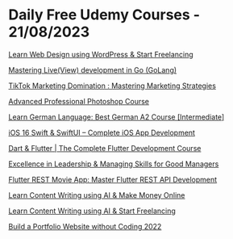# Daily Free Udemy Courses - 21/08/2023

[Learn Web Design using WordPress & Start Freelancing](https://www.udemy.com/course/become-successful-wordpress-freelancer-to-make-money-online/?couponCode=ALHAMDULILLAH0823)
[Mastering Live(View) development in Go (GoLang)](https://www.udemy.com/course/mastering-liveview-development-in-go-golang/?couponCode=332D36A56F0429E2A800)
[TikTok Marketing Domination : Mastering Marketing Strategies](https://www.udemy.com/course/tiktok-marketing-domination-mastering-marketing-strategies/?couponCode=80145DE1DDFA83F770AD)
[Advanced Professional Photoshop Course](https://www.udemy.com/course/advanced-professional-photoshop-course/?couponCode=5F97705CFE96F67C7FFD)
[Learn German Language: Best German A2 Course [Intermediate]](https://www.udemy.com/course/learn-german-language-a22-german-a2-course-must-see-2020/?couponCode=3EAE908D22825DE75049)
[iOS 16 Swift & SwiftUI – Complete iOS App Development](https://www.udemy.com/course/ios-16-swift-complete-app-development/?couponCode=8B64382386E23BA2B65D)
[Dart & Flutter | The Complete Flutter Development Course](https://www.udemy.com/course/dart-flutter-the-complete-flutter-development-course/?couponCode=98D55D9D6FEAD913C112)
[Excellence in Leadership & Managing Skills for Good Managers](https://www.udemy.com/course/excellence-in-leadership-y/?couponCode=3F472FF64FD0F7A3BA9A)
[Flutter REST Movie App: Master Flutter REST API Development](https://www.udemy.com/course/flutter-rest-api-development-course-build-a-movie-app/?couponCode=416CDF8EF1275A356CE3)
[Learn Content Writing using AI & Make Money Online](https://www.udemy.com/course/ai-content-course/?couponCode=ALHAMDULILLAH0823)
[Learn Content Writing using AI & Start Freelancing](https://www.udemy.com/course/ai-content-writing/?couponCode=ALHAMDULILLAH0823)
[Build a Portfolio Website without Coding 2022](https://www.udemy.com/course/build-your-own-portfolio-website-without-coding-wordpress/?couponCode=ALHAMDULILLAH0823)
